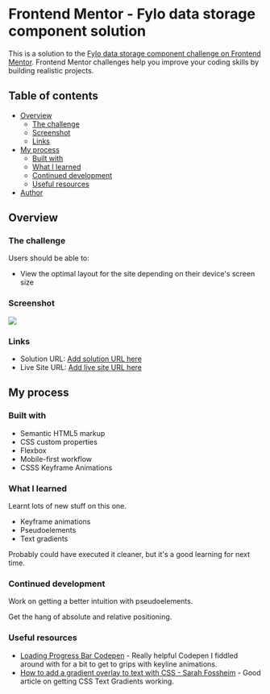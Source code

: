 # Frontend Mentor - Fylo data storage component solution

This is a solution to the [Fylo data storage component challenge on Frontend Mentor](https://www.frontendmentor.io/challenges/fylo-data-storage-component-1dZPRbV5n). Frontend Mentor challenges help you improve your coding skills by building realistic projects.

## Table of contents

- [Overview](#overview)
  - [The challenge](#the-challenge)
  - [Screenshot](#screenshot)
  - [Links](#links)
- [My process](#my-process)
  - [Built with](#built-with)
  - [What I learned](#what-i-learned)
  - [Continued development](#continued-development)
  - [Useful resources](#useful-resources)
- [Author](#author)

## Overview

### The challenge

Users should be able to:

- View the optimal layout for the site depending on their device's screen size

### Screenshot

![](./images/screenshot.jpg)

### Links

- Solution URL: [Add solution URL here](https://your-solution-url.com)
- Live Site URL: [Add live site URL here](https://data-storage-component-ecru.vercel.app/)

## My process

### Built with

- Semantic HTML5 markup
- CSS custom properties
- Flexbox
- Mobile-first workflow
- CSSS Keyframe Animations

### What I learned

Learnt lots of new stuff on this one.

- Keyframe animations
- Pseudoelements
- Text gradients

Probably could have executed it cleaner, but it's a good learning for next time.

### Continued development

Work on getting a better intuition with pseudoelements.

Get the hang of absolute and relative positioning.

### Useful resources

- [Loading Progress Bar Codepen](https://codepen.io/hopefulcodegirl/pen/WNwmOQX) - Really helpful Codepen I fiddled around with for a bit to get to grips with keyline animations.
- [How to add a gradient overlay to text with CSS - Sarah Fossheim](https://fossheim.io/writing/posts/css-text-gradient/) - Good article on getting CSS Text Gradients working.
